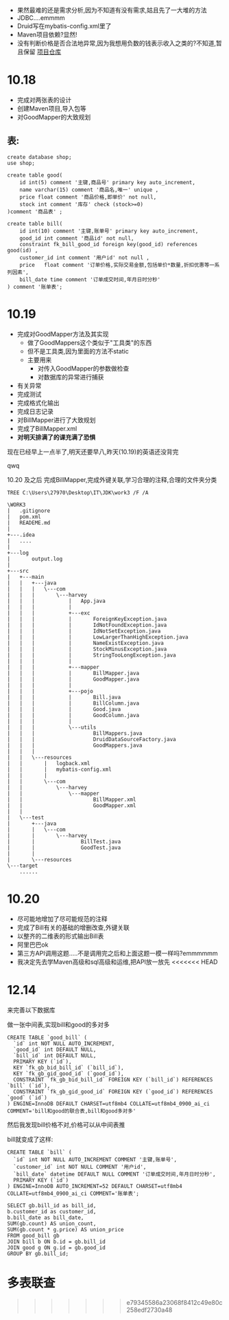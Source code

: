 - 果然最难的还是需求分析,因为不知道有没有需求,姑且先了一大堆的方法
- JDBC....emmmm
- Druid写在mybatis-config.xml里了
- Maven项目依赖?显然!
- 没有判断价格是否合法地异常,因为我想用负数的钱表示收入之类的?不知道,暂且保留
[项目仓库](https://github.com/2023fzu/work3)

# 10.18 

- 完成对两张表的设计
- 创建Maven项目,导入包等
- 对GoodMapper的大致规划

## 表:

```mysql
create database shop;
use shop;

```

```mysql
create table good(
    id int(5) comment '主键,商品号' primary key auto_increment,
    name varchar(15) comment '商品名,唯一' unique ,
    price float comment '商品价格,即单价' not null,
    stock int comment '库存' check (stock>=0)
)comment '商品表' ;
```


```mysql
create table bill(
    id int(10) comment '主键,账单号' primary key auto_increment,
    good_id int comment '商品id' not null,
    constraint fk_bill_good_id foreign key(good_id) references good(id) ,
    customer_id int comment '用户id' not null ,
    price   float comment '订单价格,实际交易金额,包括单价*数量,折扣优惠等一系列因素',
    bill_date time comment '订单成交时间,年月日时分秒'
) comment '账单表';
```

# 10.19 

- 完成对GoodMapper方法及其实现
    - 做了GoodMappers这个类似于"工具类"的东西
    - 但不是工具类,因为里面的方法不static
    - 主要用来
        - 对传入GoodMapper的参数做检查
        - 对数据库的异常进行捕获
- 有关异常
- 完成测试
- 完成格式化输出
- 完成日志记录
- 对BillMapper进行了大致规划
- 完成了BillMapper.xml
- **对明天排满了的课充满了恐惧**

现在已经早上一点半了,明天还要早八,昨天(10.19)的英语还没背完

qwq



10.20 及之后 完成BillMapper,完成外键关联,学习合理的注释,合理的文件夹分类

```Dos
TREE C:\Users\27970\Desktop\IT\JDK\work3 /F /A
```





```DOS
\WORK3
|   .gitignore
|   pom.xml
|   READEME.md
|
+---.idea
|   ....
|
+---log
|       output.log
|
+---src
|   +---main
|   |   +---java
|   |   |   \---com
|   |   |       \---harvey
|   |   |           |   App.java
|   |   |           |
|   |   |           +---exc
|   |   |           |       ForeignKeyException.java
|   |   |           |       IdNotFoundException.java
|   |   |           |       IdNotSetException.java
|   |   |           |       LowLargerThanHighException.java
|   |   |           |       NameExistException.java
|   |   |           |       StockMinusException.java
|   |   |           |       StringTooLongException.java
|   |   |           |
|   |   |           +---mapper
|   |   |           |       BillMapper.java
|   |   |           |       GoodMapper.java
|   |   |           |
|   |   |           +---pojo
|   |   |           |       Bill.java
|   |   |           |       BillColumn.java
|   |   |           |       Good.java
|   |   |           |       GoodColumn.java
|   |   |           |
|   |   |           \---utils
|   |   |                   BillMappers.java
|   |   |                   DruidDataSourceFactory.java
|   |   |                   GoodMappers.java
|   |   |
|   |   \---resources
|   |       |   logback.xml
|   |       |   mybatis-config.xml
|   |       |
|   |       \---com
|   |           \---harvey
|   |               \---mapper
|   |                       BillMapper.xml
|   |                       GoodMapper.xml
|   |
|   \---test
|       +---java
|       |   \---com
|       |       \---harvey
|       |               BillTest.java
|       |               GoodTest.java
|       |
|       \---resources
\---target
    ......

```


# 10.20
- 尽可能地增加了尽可能规范的注释
- 完成了Bill有关的基础的增删改查,外键关联
- 以整齐的二维表的形式输出Bill表
- 阿里巴巴ok
- 第三方API调用这题.....不是调用完之后和上面这题一模一样吗?emmmmmm
- 我决定先去学Maven高级和sql高级和运维,把API放一放先
<<<<<<< HEAD

# 12.14

来完善以下数据库

做一张中间表,实现bill和good的多对多

```mysql
CREATE TABLE `good_bill` (
  `id` int NOT NULL AUTO_INCREMENT,
  `good_id` int DEFAULT NULL,
  `bill_id` int DEFAULT NULL,
  PRIMARY KEY (`id`),
  KEY `fk_gb_bid_bill_id` (`bill_id`),
  KEY `fk_gb_gid_good_id` (`good_id`),
  CONSTRAINT `fk_gb_bid_bill_id` FOREIGN KEY (`bill_id`) REFERENCES `bill` (`id`),
  CONSTRAINT `fk_gb_gid_good_id` FOREIGN KEY (`good_id`) REFERENCES `good` (`id`)
) ENGINE=InnoDB DEFAULT CHARSET=utf8mb4 COLLATE=utf8mb4_0900_ai_ci COMMENT='bill和good的联合表,bill和good多对多'
```



然后我发现bill价格不对,价格可以从中间表推

bill就变成了这样:

```mysql
CREATE TABLE `bill` (
  `id` int NOT NULL AUTO_INCREMENT COMMENT '主键,账单号',
  `customer_id` int NOT NULL COMMENT '用户id',
  `bill_date` datetime DEFAULT NULL COMMENT '订单成交时间,年月日时分秒',
  PRIMARY KEY (`id`)
) ENGINE=InnoDB AUTO_INCREMENT=52 DEFAULT CHARSET=utf8mb4 COLLATE=utf8mb4_0900_ai_ci COMMENT='账单表';
```

```mysql
SELECT gb.bill_id as bill_id,
b.customer_id as customer_id,
b.bill_date as bill_date,
SUM(gb.count) AS union_count,
SUM(gb.count * g.price) AS union_price
FROM good_bill gb
JOIN bill b ON b.id = gb.bill_id
JOIN good g ON g.id = gb.good_id
GROUP BY gb.bill_id;
```

多表联查
=======
>>>>>>> e79345586a23068f8412c49e80c258edf2730a48

